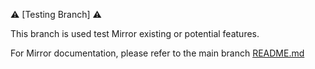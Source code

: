 ⚠️ [Testing Branch] ⚠️

This branch is used test Mirror existing or potential features.

For Mirror documentation, please refer to the main branch [README.md](https://github.com/AaronAppel/Mirror/blob/main/README.md)
